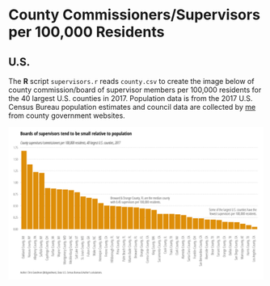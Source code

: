 # County Commissioners/Supervisors per 100,000 Residents

## U.S.
The **R** script `supervisors.r` reads `county.csv` to create the image below of county commission/board of supervisor members per 100,000 residents for the 40 largest U.S. counties in 2017. Population data is from the 2017 U.S. Census Bureau population estimates and council data are collected by [me](http://www.github.com/cbgoodman) from county government websites.

![supervisors per capita](supervisors.png)
